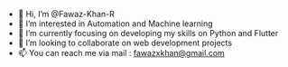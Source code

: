 - 👋 Hi, I’m @Fawaz-Khan-R
- 👀 I’m interested in Automation and Machine learning
- 🌱 I’m currently focusing on developing my skills on Python and Flutter
- 🤗 I’m looking to collaborate on web development projects
- 📫 You can reach me via mail : fawazxkhan@gmail.com

<!---
Fawaz-Khan-R/Fawaz-Khan-R is a ✨ special ✨ repository because its `README.md` (this file) appears on your GitHub profile.
You can click the Preview link to take a look at your changes.
--->
